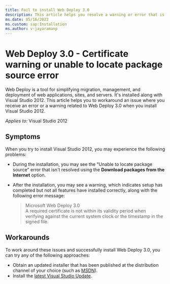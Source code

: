 ```yaml
---
title: Fail to install Web Deploy 3.0
description: This article helps you resolve a warning or error that is shown while installing Web Deploy 3.0.
ms.date: 05/16/2022
ms.custom: sap:Installation
ms.author: v-jayaramanp
---
```


# Web Deploy 3.0 - Certificate warning or unable to locate package source error

Web Deploy is a tool for simplifying migration, management, and deployment of web applications, sites, and servers. It's installed along with Visual Studio 2012. This article helps you to workaround an issue where you receive an error or a warning related to Web Deploy 3.0 when you install Visual Studio 2012.

_Applies to:_&nbsp;Visual Studio 2012

## Symptoms

When you try to install Visual Studio 2012, you may experience the following problems:

- During the installation, you may see the "Unable to locate package source" error that isn't resolved using the **Download packages from the Internet** option.
- After the installation, you may see a warning, which indicates setup has completed but not all features have installed correctly, along with the following error message:

  > Microsoft Web Deploy 3.0  
  > A required certificate is not within its validity period when verifying against the current system clock or the timestamp in the signed file.

## Workarounds

To work around these issues and successfully install Web Deploy 3.0, you can try any of the following approaches:

- Obtain an updated installer that has been published at the distribution channel of your choice (such as [MSDN](https://msdn.microsoft.com/subscriptions/securedownloads)).
- Install the [latest Visual Studio Update](https://visualstudio.microsoft.com/).
